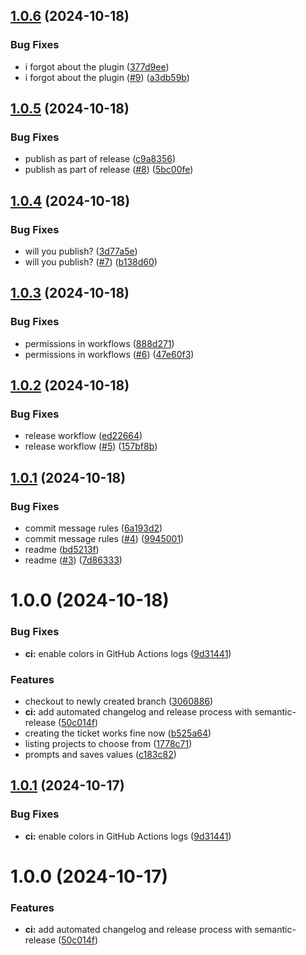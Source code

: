 ## [1.0.6](https://github.com/tiriana/git-jira-fast-ticket/compare/v1.0.5...v1.0.6) (2024-10-18)


### Bug Fixes

* i forgot about the plugin ([377d9ee](https://github.com/tiriana/git-jira-fast-ticket/commit/377d9eeb17dc35cd3cba6123bb3d4ce73b2a670e))
* i forgot about the plugin ([#9](https://github.com/tiriana/git-jira-fast-ticket/issues/9)) ([a3db59b](https://github.com/tiriana/git-jira-fast-ticket/commit/a3db59b0632237d7c0075795ae4b1c2353ae70d8))

## [1.0.5](https://github.com/tiriana/git-jira-fast-ticket/compare/v1.0.4...v1.0.5) (2024-10-18)


### Bug Fixes

* publish as part of release ([c9a8356](https://github.com/tiriana/git-jira-fast-ticket/commit/c9a83566bb356bac79a2fc392dc5e8969fb3c458))
* publish as part of release ([#8](https://github.com/tiriana/git-jira-fast-ticket/issues/8)) ([5bc00fe](https://github.com/tiriana/git-jira-fast-ticket/commit/5bc00fe5794db3bc31a35592819fe9dbc4f0f9b0))

## [1.0.4](https://github.com/tiriana/git-jira-fast-ticket/compare/v1.0.3...v1.0.4) (2024-10-18)


### Bug Fixes

* will you publish? ([3d77a5e](https://github.com/tiriana/git-jira-fast-ticket/commit/3d77a5e0b647f4080b30b3705685b0058437cec3))
* will you publish? ([#7](https://github.com/tiriana/git-jira-fast-ticket/issues/7)) ([b138d60](https://github.com/tiriana/git-jira-fast-ticket/commit/b138d6021045dd0bf9e3f6c9f949a754d2b138f0))

## [1.0.3](https://github.com/tiriana/git-jira-fast-ticket/compare/v1.0.2...v1.0.3) (2024-10-18)


### Bug Fixes

* permissions in workflows ([888d271](https://github.com/tiriana/git-jira-fast-ticket/commit/888d271af9c1c703a17591ab8b4a79cab32c4838))
* permissions in workflows ([#6](https://github.com/tiriana/git-jira-fast-ticket/issues/6)) ([47e60f3](https://github.com/tiriana/git-jira-fast-ticket/commit/47e60f3a84749ca5ed3a825417c89b769b38ff53))

## [1.0.2](https://github.com/tiriana/git-jira-fast-ticket/compare/v1.0.1...v1.0.2) (2024-10-18)


### Bug Fixes

* release workflow ([ed22664](https://github.com/tiriana/git-jira-fast-ticket/commit/ed22664ba346f453593438958b7716ced6f0361f))
* release workflow ([#5](https://github.com/tiriana/git-jira-fast-ticket/issues/5)) ([157bf8b](https://github.com/tiriana/git-jira-fast-ticket/commit/157bf8b368a1b7a51128418b7a5a8e85a6ecf3e5))

## [1.0.1](https://github.com/tiriana/git-jira-fast-ticket/compare/v1.0.0...v1.0.1) (2024-10-18)


### Bug Fixes

* commit message rules ([6a193d2](https://github.com/tiriana/git-jira-fast-ticket/commit/6a193d2271695855f3147ce386f7673edff4195a))
* commit message rules ([#4](https://github.com/tiriana/git-jira-fast-ticket/issues/4)) ([9945001](https://github.com/tiriana/git-jira-fast-ticket/commit/9945001a4e1332fc95c629324b2104a235b025c0))
* readme ([bd5213f](https://github.com/tiriana/git-jira-fast-ticket/commit/bd5213fa9693d5090e14997b22da4b1e647f9bbb))
* readme ([#3](https://github.com/tiriana/git-jira-fast-ticket/issues/3)) ([7d86333](https://github.com/tiriana/git-jira-fast-ticket/commit/7d8633332a29f0fdc6726eff039b42c63a7a8607))

# 1.0.0 (2024-10-18)


### Bug Fixes

* **ci:** enable colors in GitHub Actions logs ([9d31441](https://github.com/tiriana/git-jira-fast-ticket/commit/9d3144177a602346fa68f689ec1fb203226fe53b))


### Features

* checkout to newly created branch ([3060886](https://github.com/tiriana/git-jira-fast-ticket/commit/306088643810a7554ec9ec6a7b0118a9fa5eaae6))
* **ci:** add automated changelog and release process with semantic-release ([50c014f](https://github.com/tiriana/git-jira-fast-ticket/commit/50c014fd90f9538ca6e1c538fc4a1f86f8d6f579))
* creating the ticket works fine now ([b525a64](https://github.com/tiriana/git-jira-fast-ticket/commit/b525a64ec6f57a1c43dcc953347637cd855f6de1))
* listing projects to choose from ([1778c71](https://github.com/tiriana/git-jira-fast-ticket/commit/1778c716813b28b65c6629dd55f40b2562f2efbf))
* prompts and saves values ([c183c82](https://github.com/tiriana/git-jira-fast-ticket/commit/c183c825c9ea313b7fd39a09f8ae4b298723764c))

## [1.0.1](https://github.com/tiriana/git-jira-fast-ticket/compare/v1.0.0...v1.0.1) (2024-10-17)

### Bug Fixes

- **ci:** enable colors in GitHub Actions logs ([9d31441](https://github.com/tiriana/git-jira-fast-ticket/commit/9d3144177a602346fa68f689ec1fb203226fe53b))

# 1.0.0 (2024-10-17)

### Features

- **ci:** add automated changelog and release process with semantic-release ([50c014f](https://github.com/tiriana/git-jira-fast-ticket/commit/50c014fd90f9538ca6e1c538fc4a1f86f8d6f579))
